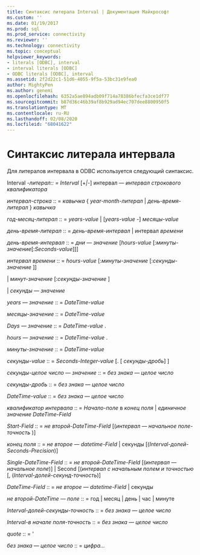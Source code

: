 ```yaml
---
title: Синтаксис литерала Interval | Документация Майкрософт
ms.custom: ''
ms.date: 01/19/2017
ms.prod: sql
ms.prod_service: connectivity
ms.reviewer: ''
ms.technology: connectivity
ms.topic: conceptual
helpviewer_keywords:
- literals [ODBC], interval
- interval literals [ODBC]
- ODBC literals [ODBC], interval
ms.assetid: 2f2d22c1-51d6-4055-9f5a-53bc31e9fea0
author: MightyPen
ms.author: genemi
ms.openlocfilehash: 6352a5ae894adb09f714a78386bfecfa3ce1df77
ms.sourcegitcommit: b87d36c46b39af8b929ad94ec707dee8800950f5
ms.translationtype: MT
ms.contentlocale: ru-RU
ms.lasthandoff: 02/08/2020
ms.locfileid: "68041622"
---
```

# <a name="interval-literal-syntax"></a>Синтаксис литерала интервала
Для литералов интервала в ODBC используется следующий синтаксис.  
  
 Interval *-литерал:: = Interval* [+*&#124;*-] интервал — *интервал строкового квалификатора*  
  
 *интервал-строка* :: = *кавычка* { *year-month-литерал* &#124; *день-время-литерал* } *кавычка*  
  
 *год-месяц-литерал* :: = *years-value* &#124; [*years-value* -] *месяцы-value*  
  
 *день-время-литерал* :: = *день-время-интервал* &#124; интервал *времени*  
  
 *день-время-интервал* :: = *дни — значение* [*hours-value* [:*минуты-значение*[:*Seconds-value*]]]  
  
 *интервал времени* :: = *hours-value* [:*минуты-значение* [:*секунды-значение* ]]  
  
 &#124; *минут-значение* [:*секунды-значение* ]  
  
 &#124; *секунды — значение*  
  
 *years — значение* :: = *DateTime-value*  
  
 *месяцы-значение* :: = *DateTime-value*  
  
 *Days — значение* :: = *DateTime-value* .  
  
 *hours — значение* :: = *DateTime-value* .  
  
 *минуты-значение* :: = *DateTime-value*  
  
 *секунды-value* :: = *Seconds-Integer-value* [. [ *секунды-дробь*] ]  
  
 *секунды-целое число — значение* :: = *без знака — целое число*  
  
 *секунды-дробь* :: = *без знака — целое число*  
  
 *DateTime-value* :: = *без знака — целое число*  
  
 *квалификатор интервала* :: = *Начало-поле* в *конец поля* &#124; *единичное значение DateTime-Field*  
  
 *Start-Field* :: = *не второй-DateTime-Field* [(*интервал — начальное поле-точность* )]  
  
 *конец поля* :: = *не второе — datetime-Field* &#124; секунды [(*Interval-долей-Seconds-Precision*)]  
  
 *Single-DateTime-Field* :: = *не второй-DateTime-Field* [(*интервал — начальное поле*)] &#124; Second [(*интервал с начальным полем и точностью* [, (*Interval-долей-секунд-точность*)]  
  
 *DateTime-Field* :: = *не второе — datetime-Field* &#124; секунды  
  
 *не второй-DateTime — поле* :: = год &#124; месяц &#124; день &#124; час &#124; минуте  
  
 *Interval-долей-секунды-точность* :: = *без знака — целое число*  
  
 *Interval-в начале поля-точность* :: = *без знака — целое число*  
  
 *quote* :: = '  
  
 *без знака — целое число* :: = *цифра...*
